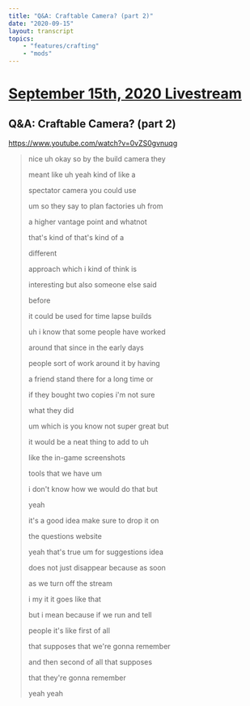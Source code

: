 ```yaml
---
title: "Q&A: Craftable Camera? (part 2)"
date: "2020-09-15"
layout: transcript
topics:
    - "features/crafting"
    - "mods"
---
```

# [September 15th, 2020 Livestream](../2020-09-15.md)
## Q&A: Craftable Camera? (part 2)
https://www.youtube.com/watch?v=0vZS0gvnuqg
> nice uh okay so by the build camera they
> 
> meant like uh yeah kind of like a
> 
> spectator camera you could use
> 
> um so they say to plan factories uh from
> 
> a higher vantage point and whatnot
> 
> that's kind of that's kind of a
> 
> different
> 
> approach which i kind of think is
> 
> interesting but also someone else said
> 
> before
> 
> it could be used for time lapse builds
> 
> uh i know that some people have worked
> 
> around that since in the early days
> 
> people sort of work around it by having
> 
> a friend stand there for a long time or
> 
> if they bought two copies i'm not sure
> 
> what they did
> 
> um which is you know not super great but
> 
> it would be a neat thing to add to uh
> 
> like the in-game screenshots
> 
> tools that we have um
> 
> i don't know how we would do that but
> 
> yeah
> 
> it's a good idea make sure to drop it on
> 
> the questions website
> 
> yeah that's true um for suggestions idea
> 
> does not just disappear because as soon
> 
> as we turn off the stream
> 
> i my it it goes like that
> 
> but i mean because if we run and tell
> 
> people it's like first of all
> 
> that supposes that we're gonna remember
> 
> and then second of all that supposes
> 
> that they're gonna remember
> 
> yeah yeah
> 
